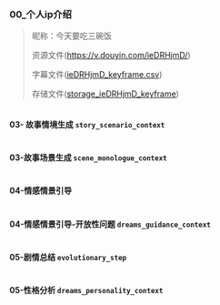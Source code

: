  

### 00_个人ip介绍
> 昵称：今天要吃三碗饭
> 
> 资源文件(https://v.douyin.com/ieDRHjmD/)
> 
> 字幕文件([ieDRHjmD_keyframe.csv](..%2Fcsv%2FieDRHjmD_keyframe.csv))
>
> 存储文件([storage_ieDRHjmD_keyframe](..%2Fextract_storage%2F%E4%BB%8A%E5%A4%A9%E8%A6%81%E5%90%83%E4%B8%89%E7%A2%97%E9%A5%AD%2Fstorage_ieDRHjmD_keyframe)) 
```text
```

#### 03- 故事情境生成 `story_scenario_context`
```text
```

#### 03-故事场景生成 `scene_monologue_context`
```text
```

#### 04-情感情景引导
```text

```

#### 04-情感情景引导-开放性问题 `dreams_guidance_context`
```text
```


#### 05-剧情总结 `evolutionary_step`
```text
```

#### 05-性格分析 `dreams_personality_context`
```text
```

```text

```
